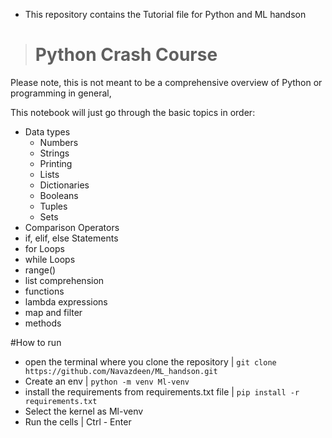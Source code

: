 - This repository contains the Tutorial file for Python and ML handson

> # Python Crash Course

Please note, this is not meant to be a comprehensive overview of Python or programming in general,


This notebook will just go through the basic topics in order:

* Data types
    * Numbers
    * Strings
    * Printing
    * Lists
    * Dictionaries
    * Booleans
    * Tuples 
    * Sets
* Comparison Operators
* if, elif, else Statements
* for Loops
* while Loops
* range()
* list comprehension
* functions
* lambda expressions
* map and filter
* methods

#How to run

- open the terminal where you clone the repository | `git clone https://github.com/Navazdeen/ML_handson.git`
- Create an env | `python -m venv Ml-venv`
- install the requirements from requirements.txt file | `pip install -r requirements.txt`
- Select the kernel as Ml-venv
- Run the cells | Ctrl - Enter
